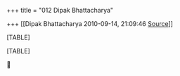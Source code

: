+++
title = "012 Dipak Bhattacharya"

+++
[[Dipak Bhattacharya	2010-09-14, 21:09:46 [Source](https://groups.google.com/g/bvparishat/c/NmjtZbIPHOk)]]



[TABLE]

[TABLE]



